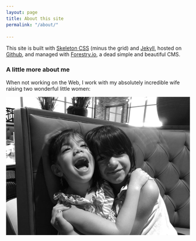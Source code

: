 ```yaml
---
layout: page
title: About this site
permalink: "/about/"

---
```

This site is built with [Skeleton CSS](http://getskeleton.com/ "Skeleton CSS") (minus the grid) and [Jekyll](), hosted on [Github](https://github.com "Github"), and managed with [Forestry.io](https://forestry.io "Forestry CMS"), a dead simple and  beautiful CMS.

### A little more about me

When not working on the Web, I work with my absolutely incredible wife raising two wonderful little women:

![picture of my daughters](/uploads/IMG_20180725_101634852-1.jpg "My loves")